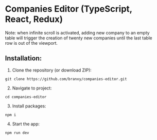 # Companies Editor (TypeScript, React, Redux)
Note: when infinite scroll is activated, adding new company to an empty table will trigger the creation of twenty new companies until the last table row is out of the viewport.
## Installation:  
1. Clone the repository (or download ZIP):
```
git clone https://github.com/branxy/companies-editor.git
```
2. Navigate to project:
```
cd companies-editor
```
3. Install packages:
```
npm i
```
4. Start the app:
```
npm run dev
```
